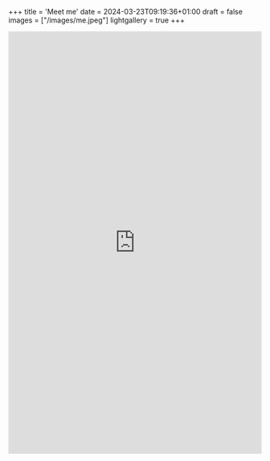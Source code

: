+++
title = 'Meet me'
date = 2024-03-23T09:19:36+01:00
draft = false
images = ["/images/me.jpeg"]
lightgallery = true
+++

<!-- Motion embed begin -->
<iframe src="https://app.usemotion.com/meet/sven-giersig/meet" title="Motion Booking Page" width="100%" height="840px" frameborder="0"></iframe>
<!-- Motion embed end -->
